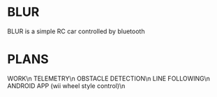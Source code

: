 # BLUR
BLUR is a simple RC car controlled by bluetooth

# PLANS
WORK\n
TELEMETRY\n
OBSTACLE DETECTION\n
LINE FOLLOWING\n
ANDROID APP (wii wheel style control)\n

